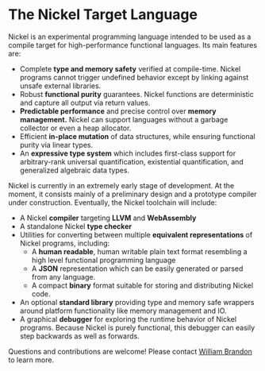 # The Nickel Target Language

Nickel is an experimental programming language intended to be used as a compile
target for high-performance functional languages.  Its main features are:

- Complete **type and memory safety** verified at compile-time.  Nickel programs
  cannot trigger undefined behavior except by linking against unsafe external
  libraries.
- Robust **functional purity** guarantees.  Nickel functions are deterministic
  and capture all output via return values.
- **Predictable performance** and precise control over **memory management.**
  Nickel can support languages without a garbage collector or even a heap
  allocator.
- Efficient **in-place mutation** of data structures, while ensuring functional
  purity via linear types.
- An **expressive type system** which includes first-class support for
  arbitrary-rank universal quantification, existential quantification, and
  generalized algebraic data types.

Nickel is currently in an extremely early stage of development.  At the moment,
it consists mainly of a preliminary design and a prototype compiler under
construction. Eventually, the Nickel toolchain will include:

- A Nickel **compiler** targeting **LLVM** and **WebAssembly**
- A standalone Nickel **type checker**
- Utilities for converting between multiple **equivalent representations** of
  Nickel programs, including:
  - A **human readable**, human writable plain text format resembling a
    high level functional programming language
  - A **JSON** representation which can be easily generated or parsed from any
    language.
  - A compact **binary** format suitable for storing and distributing Nickel
    code.
- An optional **standard library** providing type and memory safe wrappers
  around platform functionality like memory management and IO.
- A graphical **debugger** for exploring the runtime behavior of Nickel
  programs.  Because Nickel is purely functional, this debugger can easily step
  backwards as well as forwards.

Questions and contributions are welcome!  Please contact [William
Brandon](https://github.com/selectricsimian/) to learn more.
